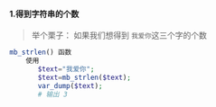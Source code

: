 #### 1.得到字符串的个数

> 举个栗子： 如果我们想得到 `我爱你`这三个字的个数

```php
mb_strlen() 函数
    使用
       $text="我爱你";
       $text=mb_strlen($text);
       var_dump($text);
       # 输出 3
```

